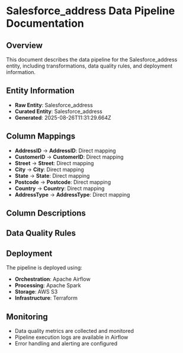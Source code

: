 # Salesforce_address Data Pipeline Documentation

## Overview
This document describes the data pipeline for the Salesforce_address entity, including transformations, data quality rules, and deployment information.

## Entity Information
- **Raw Entity**: Salesforce_address
- **Curated Entity**: Salesforce_address
- **Generated**: 2025-08-26T11:31:29.664Z

## Column Mappings
- **AddressID** → **AddressID**: Direct mapping
- **CustomerID** → **CustomerID**: Direct mapping
- **Street** → **Street**: Direct mapping
- **City** → **City**: Direct mapping
- **State** → **State**: Direct mapping
- **Postcode** → **Postcode**: Direct mapping
- **Country** → **Country**: Direct mapping
- **AddressType** → **AddressType**: Direct mapping

## Column Descriptions


## Data Quality Rules


## Deployment
The pipeline is deployed using:
- **Orchestration**: Apache Airflow
- **Processing**: Apache Spark
- **Storage**: AWS S3
- **Infrastructure**: Terraform

## Monitoring
- Data quality metrics are collected and monitored
- Pipeline execution logs are available in Airflow
- Error handling and alerting are configured